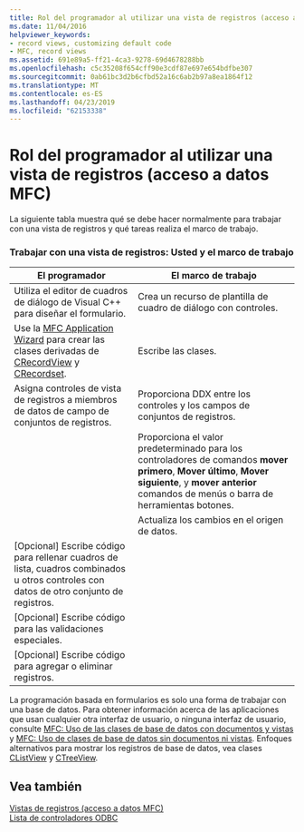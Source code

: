 ```yaml
---
title: Rol del programador al utilizar una vista de registros (acceso a datos MFC)
ms.date: 11/04/2016
helpviewer_keywords:
- record views, customizing default code
- MFC, record views
ms.assetid: 691e89a5-ff21-4ca3-9278-69d4678288bb
ms.openlocfilehash: c5c35208f654cff90e3cdf87e697e654bdfbe307
ms.sourcegitcommit: 0ab61bc3d2b6cfbd52a16c6ab2b97a8ea1864f12
ms.translationtype: MT
ms.contentlocale: es-ES
ms.lasthandoff: 04/23/2019
ms.locfileid: "62153338"
---
```

# <a name="your-role-in-working-with-a-record-view--mfc-data-access"></a>Rol del programador al utilizar una vista de registros (acceso a datos MFC)

La siguiente tabla muestra qué se debe hacer normalmente para trabajar con una vista de registros y qué tareas realiza el marco de trabajo.

### <a name="working-with-a-record-view-you-and-the-framework"></a>Trabajar con una vista de registros: Usted y el marco de trabajo

|El programador|El marco de trabajo|
|---------|-------------------|
|Utiliza el editor de cuadros de diálogo de Visual C++ para diseñar el formulario.|Crea un recurso de plantilla de cuadro de diálogo con controles.|
|Use la [MFC Application Wizard](../mfc/reference/database-support-mfc-application-wizard.md) para crear las clases derivadas de [CRecordView](../mfc/reference/crecordview-class.md) y [CRecordset](../mfc/reference/crecordset-class.md).|Escribe las clases.|
|Asigna controles de vista de registros a miembros de datos de campo de conjuntos de registros.|Proporciona DDX entre los controles y los campos de conjuntos de registros.|
||Proporciona el valor predeterminado para los controladores de comandos **mover primero**, **Mover último**, **Mover siguiente**, y **mover anterior** comandos de menús o barra de herramientas botones.|
||Actualiza los cambios en el origen de datos.|
|[Opcional] Escribe código para rellenar cuadros de lista, cuadros combinados u otros controles con datos de otro conjunto de registros.||
|[Opcional] Escribe código para las validaciones especiales.||
|[Opcional] Escribe código para agregar o eliminar registros.||

La programación basada en formularios es solo una forma de trabajar con una base de datos. Para obtener información acerca de las aplicaciones que usan cualquier otra interfaz de usuario, o ninguna interfaz de usuario, consulte [MFC: Uso de las clases de base de datos con documentos y vistas](../data/mfc-using-database-classes-with-documents-and-views.md) y [MFC: Uso de clases de base de datos sin documentos ni vistas](../data/mfc-using-database-classes-without-documents-and-views.md). Enfoques alternativos para mostrar los registros de base de datos, vea clases [CListView](../mfc/reference/clistview-class.md) y [CTreeView](../mfc/reference/ctreeview-class.md).

## <a name="see-also"></a>Vea también

[Vistas de registros (acceso a datos MFC)](../data/record-views-mfc-data-access.md)<br/>
[Lista de controladores ODBC](../data/odbc/odbc-driver-list.md)